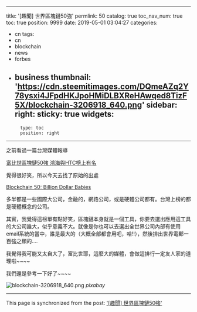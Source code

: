 
---
title: '[趣聞] 世界區塊鏈50強'
permlink: 50
catalog: true
toc_nav_num: true
toc: true
position: 9999
date: 2019-05-01 03:04:27
categories:
- cn
tags:
- cn
- blockchain
- news
- forbes
- business
thumbnail: 'https://cdn.steemitimages.com/DQmeAZq2Y78ysxi4JFpdHKJpoHMiDLBXReHAwqed8TizF5X/blockchain-3206918_640.png'
sidebar:
    right:
        sticky: true
widgets:
    -
        type: toc
        position: right
---


之前看過一篇台灣媒體報導

[富比世區塊鏈50強 鴻海與HTC榜上有名](https://udn.com/news/story/6811/3761790)

覺得很好笑，所以今天去找了原始的出處

[Blockchain 50: Billion Dollar Babies](https://www.forbes.com/sites/michaeldelcastillo/2019/04/16/blockchain-50-billion-dollar-babies/#26d1e0c857cc)

多半都是一些國際大公司，金融的，網路公司，或是硬體公司都有。台灣上榜的都是硬體概念的公司。

其實，我覺得這榜單有點好笑，區塊鏈本身就是一個工具，你要去選出應用這工具的大公司誰大，似乎意義不大。就像是你也可以去選出全世界公司內部有使用email系統的當中，誰是最大的（大概全部都會用吧，哈!!），然後排出世界電郵一百強之類的....

我覺得我可能又太自大了，富比世耶，這麼大的媒體，會做這排行一定友人家的道理啦~~~~

我們還是參考一下好了~~~~

![blockchain-3206918_640.png](https://cdn.steemitimages.com/DQmeAZq2Y78ysxi4JFpdHKJpoHMiDLBXReHAwqed8TizF5X/blockchain-3206918_640.png)
*pixabay*

- - -

This page is synchronized from the post: ['[趣聞] 世界區塊鏈50強'](https://steemit.com/@deanliu/50)
